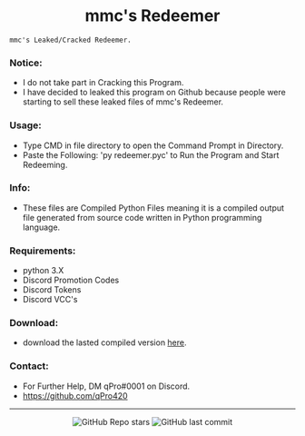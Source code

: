 <h1 align="center">mmc's Redeemer</h1>

`mmc's Leaked/Cracked Redeemer.`

### Notice:

- I do not take part in Cracking this Program.
- I have decided to leaked this program on Github because people were starting to sell these leaked files of mmc's Redeemer.

### Usage:
- Type CMD in file directory to open the Command Prompt in Directory.
- Paste the Following: 'py redeemer.pyc' to Run the Program and Start Redeeming.

### Info:
- These files are Compiled Python Files meaning it is a compiled output file generated from source code written in Python programming language.

### Requirements:
- python 3.X
- Discord Promotion Codes
- Discord Tokens
- Discord VCC's

### Download:
- download the lasted compiled version [here](https://github.com/qPro420/mmc-redeemer/releases/tag/lasted).

### Contact:
- For Further Help, DM qPro#0001 on Discord.
- https://github.com/qPro420

---

<p align="center">
    <img alt="GitHub Repo stars" src="https://img.shields.io/github/stars/qPro420/mmc-redeemer?style=for-the-badge&logo=stylelint&color=black">
    <img alt="GitHub last commit" src="https://img.shields.io/github/last-commit/qPro420/mmc-redeemer?style=for-the-badge&logo=stylelint&color=black">
</p>
